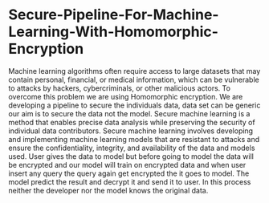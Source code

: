 # Secure-Pipeline-For-Machine-Learning-With-Homomorphic-Encryption

Machine learning algorithms often require access to large datasets that may contain personal, financial, or medical information, which can be vulnerable to attacks by hackers,
cybercriminals, or other malicious actors. To overcome this problem we are using Homomorphic encryption. We are developing a pipeline to secure the individuals data, data set
can be generic our aim is to secure the data not the model. Secure machine learning is a
method that enables precise data analysis while preserving the security of individual data
contributors. Secure machine learning involves developing and implementing machine
learning models that are resistant to attacks and ensure the confidentiality, integrity, and
availability of the data and models used. User gives the data to model but before going
to model the data will be encrypted and our model will train on encrypted data and when
user insert any query the query again get encrypted the it goes to model. The model predict the result and decrypt it and send it to user. In this process neither the developer nor
the model knows the original data.
